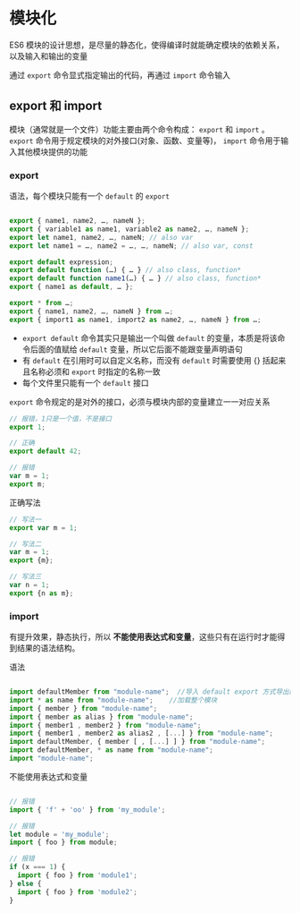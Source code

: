 # 模块化

ES6 模块的设计思想，是尽量的静态化，使得编译时就能确定模块的依赖关系，以及输入和输出的变量

通过 `export` 命令显式指定输出的代码，再通过 `import` 命令输入

## export 和 import

模块（通常就是一个文件）功能主要由两个命令构成： `export` 和 `import` 。 `export` 命令用于规定模块的对外接口(对象、函数、变量等)， `import` 命令用于输入其他模块提供的功能

### export

语法，每个模块只能有一个 `default` 的 `export`

```javascript

export { name1, name2, …, nameN };
export { variable1 as name1, variable2 as name2, …, nameN };
export let name1, name2, …, nameN; // also var
export let name1 = …, name2 = …, …, nameN; // also var, const

export default expression;
export default function (…) { … } // also class, function*
export default function name1(…) { … } // also class, function*
export { name1 as default, … };

export * from …;
export { name1, name2, …, nameN } from …;
export { import1 as name1, import2 as name2, …, nameN } from …;
```

- `export default` 命令其实只是输出一个叫做 `default` 的变量，本质是将该命令后面的值赋给 `default` 变量，所以它后面不能跟变量声明语句
- 有 `default` 在引用时可以自定义名称，而没有 `default` 时需要使用 {} 括起来且名称必须和 `export` 时指定的名称一致
- 每个文件里只能有一个 `default` 接口

`export` 命令规定的是对外的接口，必须与模块内部的变量建立一一对应关系

```javascript
// 报错，1只是一个值，不是接口
export 1;

// 正确
export default 42;

// 报错
var m = 1;
export m;
```

正确写法

```javascript
// 写法一
export var m = 1;

// 写法二
var m = 1;
export {m};

// 写法三
var n = 1;
export {n as m};
```

### import

有提升效果，静态执行，所以 **不能使用表达式和变量**，这些只有在运行时才能得到结果的语法结构。

语法

```javascript

import defaultMember from "module-name";  //导入 default export 方式导出的接口
import * as name from "module-name";    //加载整个模块
import { member } from "module-name";
import { member as alias } from "module-name";
import { member1 , member2 } from "module-name";
import { member1 , member2 as alias2 , [...] } from "module-name";
import defaultMember, { member [ , [...] ] } from "module-name";
import defaultMember, * as name from "module-name";
import "module-name";
```

不能使用表达式和变量

```javascript

// 报错
import { 'f' + 'oo' } from 'my_module';

// 报错
let module = 'my_module';
import { foo } from module;

// 报错
if (x === 1) {
  import { foo } from 'module1';
} else {
  import { foo } from 'module2';
}
```
